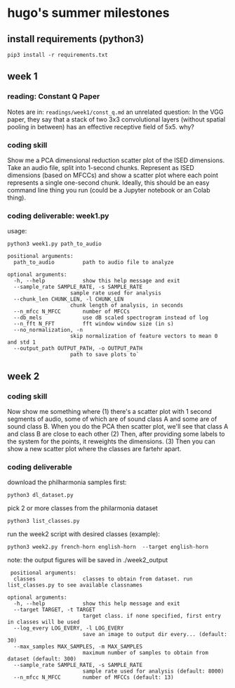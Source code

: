 # hugo's summer milestones

## install requirements (python3)
`pip3 install -r requirements.txt`

## week 1 

### reading: Constant Q Paper
Notes are in: `readings/week1/const_q.md`
an unrelated question: In the VGG paper, they say that a stack of two 3x3 convolutional layers (without spatial pooling in between) has an effective receptive field of 5x5. why? 

### coding skill
Show me a PCA dimensional reduction scatter plot of the ISED dimensions.  Take an audio file, split into 1-second chunks. Represent as ISED dimensions (based on MFCCs) and show a scatter plot where each point represents a single one-second chunk.  Ideally, this should be an easy command line thing you run (could be a Jupyter notebook or an Colab thing).

### coding deliverable: week1.py

usage: 

`python3 week1.py path_to_audio`

    positional arguments:
      path_to_audio         path to audio file to analyze

    optional arguments:
      -h, --help            show this help message and exit
      --sample_rate SAMPLE_RATE, -s SAMPLE_RATE
                        sample rate used for analysis
      --chunk_len CHUNK_LEN, -l CHUNK_LEN
                        chunk length of analysis, in seconds
      --n_mfcc N_MFCC       number of MFCCs
      --db_mels             use dB scaled spectrogram instead of log
      --n_fft N_FFT         fft window window size (in s)
      --no_normalization, -n
                        skip normalization of feature vectors to mean 0 and std 1
      --output_path OUTPUT_PATH, -o OUTPUT_PATH
                        path to save plots to`
                        
 ## week 2
 
 ### coding skill
 Now show me something where (1) there's a scatter plot with 1 second segments of audio, some of which are of sound class A and some are of sound class B.  When you do the PCA then scatter plot, we'll see that class A and class B are close to each other (2) Then, after providing some labels to the system for the points, it reweights the dimensions. (3) Then you can show a new scatter plot where the classes are fartehr apart.
 
 ### coding deliverable
 
 download the philharmonia samples first:
 
 `python3 dl_dataset.py`
 
 pick 2 or more classes from the philarmonia dataset
 
 `python3 list_classes.py`

 run the week2 script with desired classes (example):
 
 `python3 week2.py french-horn english-horn  --target english-horn`
 
 note: the output figures will be saved in ./week2_output
 
     positional arguments:
      classes               classes to obtain from dataset. run list_classes.py to see available classnames

    optional arguments:
      -h, --help            show this help message and exit
      --target TARGET, -t TARGET
                            target class. if none specified, first entry in classes will be used
      --log_every LOG_EVERY, -l LOG_EVERY
                            save an image to output dir every... (default: 30)
      --max_samples MAX_SAMPLES, -m MAX_SAMPLES
                            maximum number of samples to obtain from dataset (default: 300)
      --sample_rate SAMPLE_RATE, -s SAMPLE_RATE
                            sample rate used for analysis (default: 8000)
      --n_mfcc N_MFCC       number of MFCCs (default: 13)